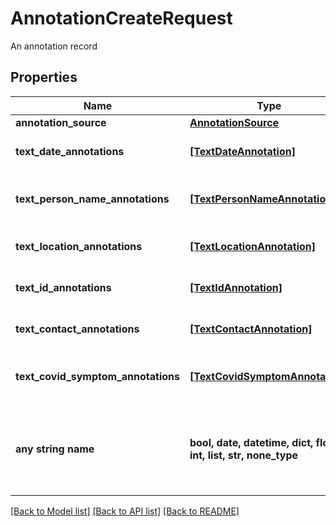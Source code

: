 # AnnotationCreateRequest

An annotation record

## Properties
Name | Type | Description | Notes
------------ | ------------- | ------------- | -------------
**annotation_source** | [**AnnotationSource**](AnnotationSource.md) |  | 
**text_date_annotations** | [**[TextDateAnnotation]**](TextDateAnnotation.md) | Date annotations in a text | [optional] 
**text_person_name_annotations** | [**[TextPersonNameAnnotation]**](TextPersonNameAnnotation.md) | Person name annotations in a text | [optional] 
**text_location_annotations** | [**[TextLocationAnnotation]**](TextLocationAnnotation.md) | Location annotations in a text | [optional] 
**text_id_annotations** | [**[TextIdAnnotation]**](TextIdAnnotation.md) | ID annotations in a text | [optional] 
**text_contact_annotations** | [**[TextContactAnnotation]**](TextContactAnnotation.md) | Contact annotations in a text | [optional] 
**text_covid_symptom_annotations** | [**[TextCovidSymptomAnnotation]**](TextCovidSymptomAnnotation.md) | COVID symptom annotations in a text | [optional] 
**any string name** | **bool, date, datetime, dict, float, int, list, str, none_type** | any string name can be used but the value must be the correct type | [optional]

[[Back to Model list]](../README.md#documentation-for-models) [[Back to API list]](../README.md#documentation-for-api-endpoints) [[Back to README]](../README.md)


